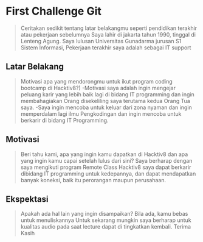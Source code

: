 # First Challenge Git

> Ceritakan sedikit tentang latar belakangmu seperti pendidikan terakhir atau pekerjaan sebelumnya
Saya lahir di jakarta tahun 1990, tinggal di Lenteng Agung. Saya lulusan Universitas Gunadarma jurusan S1 Sistem Informasi, Pekerjaan terakhir saya adalah sebagai IT support

## Latar Belakang

> Motivasi apa yang mendorongmu untuk ikut program coding bootcamp di Hacktiv8?)
-Motivasi saya adalah ingin mengejar peluang karir yang lebih baik lagi di bidang IT programming dan ingin membahagiakan Orang disekeliling saya terutama kedua Orang Tua saya.
-Saya ingin mencoba untuk keluar dari zona nyaman dan ingin memperdalam lagi ilmu Pengkodingan dan ingin mencoba untuk berkarir di bidang IT Programming. 

## Motivasi

> Beri tahu kami, apa yang ingin kamu dapatkan di Hacktiv8 dan apa yang ingin kamu capai setelah lulus dari sini?
Saya berharap dengan saya mengikuti program Remote Class Hacktiv8 saya dapat berkarir dibidang IT programming untuk kedepannya, dan dapat mendapatkan banyak koneksi, baik itu perorangan maupun perusahaan.

## Ekspektasi

> Apakah ada hal lain yang ingin disampaikan? Bila ada, kamu bebas untuk menuliskannya
Untuk sekarang mungkin saya berharap untuk kualitas audio pada saat lecture dapat di tingkatkan kembali. Terima Kasih